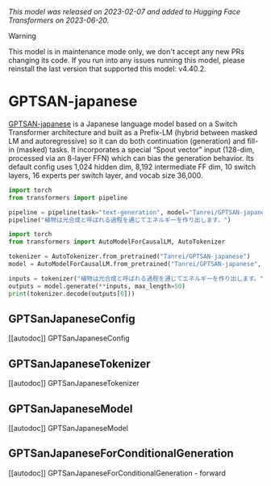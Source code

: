 <!--Copyright 2023 The HuggingFace Team. All rights reserved.

Licensed under the Apache License, Version 2.0 (the "License"); you may not use this file except in compliance with
the License. You may obtain a copy of the License at

http://www.apache.org/licenses/LICENSE-2.0

Unless required by applicable law or agreed to in writing, software distributed under the License is distributed on
an "AS IS" BASIS, WITHOUT WARRANTIES OR CONDITIONS OF ANY KIND, either express or implied. See the License for the
specific language governing permissions and limitations under the License.

⚠️ Note that this file is in Markdown but contain specific syntax for our doc-builder (similar to MDX) that may not be
rendered properly in your Markdown viewer.

-->
*This model was released on 2023-02-07 and added to Hugging Face Transformers on 2023-06-20.*

> [!WARNING]
> This model is in maintenance mode only, we don't accept any new PRs changing its code. If you run into any issues running this model, please reinstall the last version that supported this model: v4.40.2.

# GPTSAN-japanese

[GPTSAN-japanese](https://huggingface.co/Tanrei/GPTSAN-japanese) is a Japanese language model based on a Switch Transformer architecture and built as a Prefix-LM (hybrid between masked LM and autoregressive) so it can do both continuation (generation) and fill-in (masked) tasks. It incorporates a special “Spout vector” input (128-dim, processed via an 8-layer FFN) which can bias the generation behavior. Its default config uses 1,024 hidden dim, 8,192 intermediate FF dim, 10 switch layers, 16 experts per switch layer, and vocab size 36,000.

<hfoptions id="usage">
<hfoption id="Pipeline">

```py
import torch
from transformers import pipeline

pipeline = pipeline(task="text-generation", model="Tanrei/GPTSAN-japanese", dtype="auto",)
pipeline("植物は光合成と呼ばれる過程を通じてエネルギーを作り出します。")
```

</hfoption>
<hfoption id="AutoModel">

```py
import torch
from transformers import AutoModelForCausalLM, AutoTokenizer

tokenizer = AutoTokenizer.from_pretrained("Tanrei/GPTSAN-japanese")
model = AutoModelForCausalLM.from_pretrained("Tanrei/GPTSAN-japanese", dtype="auto",)

inputs = tokenizer("植物は光合成と呼ばれる過程を通じてエネルギーを作り出します。", return_tensors="pt")
outputs = model.generate(**inputs, max_length=50)
print(tokenizer.decode(outputs[0]))
```

</hfoption>
</hfoptions>

## GPTSanJapaneseConfig

[[autodoc]] GPTSanJapaneseConfig

## GPTSanJapaneseTokenizer

[[autodoc]] GPTSanJapaneseTokenizer

## GPTSanJapaneseModel

[[autodoc]] GPTSanJapaneseModel

## GPTSanJapaneseForConditionalGeneration

[[autodoc]] GPTSanJapaneseForConditionalGeneration
    - forward
